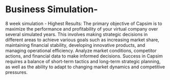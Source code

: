 # Business Simulation-
8 week simulation - Highest Results:
The primary objective of Capsim is to maximize the performance and profitability of your virtual company over several simulated years. This involves making strategic decisions in different areas to achieve various goals such as increasing market share, maintaining financial stability, developing innovative products, and managing operational efficiency.
Analyze market conditions, competitor actions, and financial data to make informed decisions. Success in Capsim requires a balance of short-term tactics and long-term strategic planning, as well as the ability to adapt to changing market dynamics and competitive pressures.

